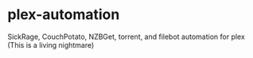 # plex-automation
SickRage, CouchPotato, NZBGet, torrent, and filebot automation for plex (This is a living nightmare)

